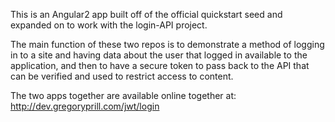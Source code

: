 This is an Angular2 app built off of the official quickstart seed and expanded on to work with the login-API project.

The main function of these two repos is to demonstrate a method of logging in to a site and having data about the user that logged in available to the application, and then to have a secure token to pass back to the API that can be verified and used to restrict access to content.

The two apps together are available online together at: http://dev.gregoryprill.com/jwt/login
